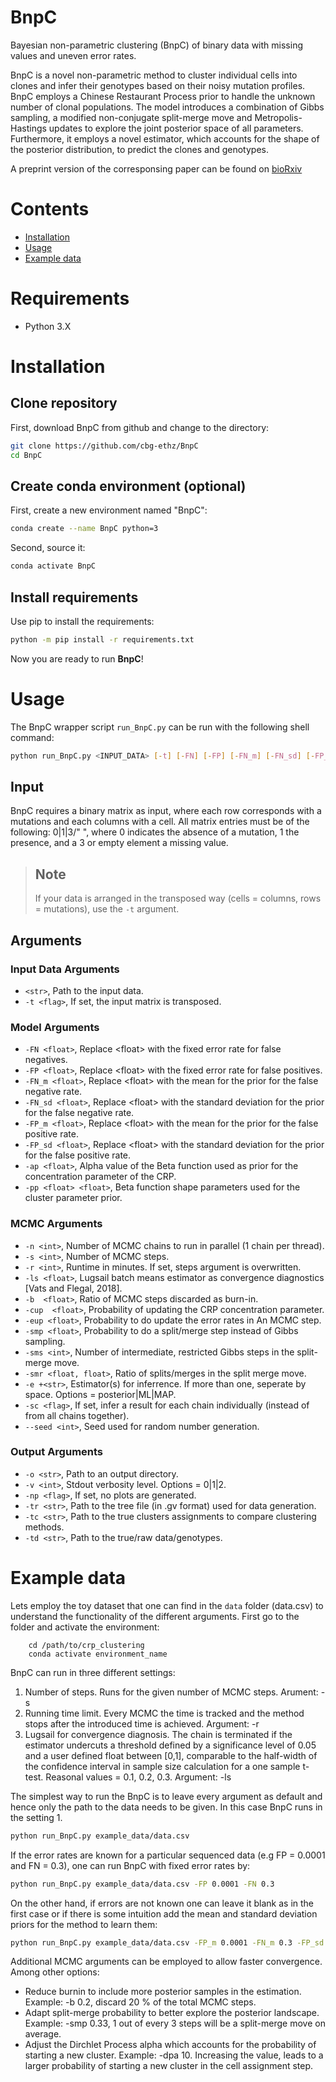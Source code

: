 # BnpC
Bayesian non-parametric clustering (BnpC) of binary data with missing values and uneven error rates.

BnpC is a novel non-parametric method to cluster individual cells into clones and infer their genotypes based on their noisy mutation profiles.
BnpC employs a Chinese Restaurant Process prior to handle the unknown number of clonal populations. The model introduces a combination of Gibbs sampling, a modified non-conjugate split-merge move and Metropolis-Hastings updates to explore the joint posterior space of all parameters. Furthermore, it employs a novel estimator, which accounts for the shape of the posterior distribution, to predict the clones and genotypes.

A preprint version of the corresponsing paper can be found on [bioRxiv](https://doi.org/10.1101/2020.01.15.907345 "Borgsmueller et al.")

# Contents
- [Installation](#Installation)
- [Usage](#Usage)
- [Example data](#Example-data)

# Requirements
- Python 3.X

# Installation
## Clone repository
First, download BnpC from github and change to the directory:
```bash
git clone https://github.com/cbg-ethz/BnpC
cd BnpC
```

## Create conda environment (optional)
First, create a new environment named "BnpC":
```bash
conda create --name BnpC python=3
```

Second, source it:
```bash
conda activate BnpC
```

## Install requirements
Use pip to install the requirements:
```bash
python -m pip install -r requirements.txt
```

Now you are ready to run **BnpC**!

# Usage
The BnpC wrapper script `run_BnpC.py` can be run with the following shell command:
```bash
python run_BnpC.py <INPUT_DATA> [-t] [-FN] [-FP] [-FN_m] [-FN_sd] [-FP_m] [-FP_sd] [-dpa] [-pp] [-n] [-s] [-r] [-ls] [-b] [-smp] [-cup] [-e] [-sc] [--seed] [-o] [-v] [-np] [-tr] [-tc] [-td]]
```

## Input
BnpC requires a binary matrix as input, where each row corresponds with a mutations and each columns with a cell.
All matrix entries must be of the following: 0|1|3/" ", where 0 indicates the absence of a mutation, 1 the presence, and a 3 or empty element a missing value.

> ## Note
> If your data is arranged in the transposed way (cells = columns, rows = mutations), use the `-t` argument.

## Arguments
### Input Data Arguments
- `<str>`, Path to the input data.
- `-t <flag>`, If set, the input matrix is transposed.

### Model Arguments
- `-FN <float>`, Replace <float\> with the fixed error rate for false negatives.
- `-FP <float>`, Replace <float\> with the fixed error rate for false positives.
- `-FN_m <float>`, Replace <float\> with the mean for the prior for the false negative rate.
- `-FN_sd <float>`, Replace <float\> with the standard deviation for the prior for the false negative rate.
- `-FP_m <float>`, Replace <float\> with the mean for the prior for the false positive rate.
- `-FP_sd <float>`, Replace <float\> with the standard deviation for the prior for the false positive rate.
- `-ap <float>`, Alpha value of the Beta function used as prior for the concentration parameter of the CRP.
- `-pp <float> <float>`, Beta function shape parameters used for the cluster parameter prior.

### MCMC Arguments
- `-n <int>`, Number of MCMC chains to run in parallel (1 chain per thread).
- `-s <int>`, Number of MCMC steps.
- `-r <int>`, Runtime in minutes. If set, steps argument is overwritten.
- `-ls <float>`, Lugsail batch means estimator as convergence diagnostics [Vats and Flegal, 2018].
- `-b  <float>`, Ratio of MCMC steps discarded as burn-in.
- `-cup  <float>`, Probability of updating the CRP concentration parameter.
- `-eup <float>`, Probability to do update the error rates in An MCMC step.
- `-smp <float>`, Probability to do a split/merge step instead of Gibbs sampling.
- `-sms <int>`, Number of intermediate, restricted Gibbs steps in the split-merge move.
- `-smr <float, float>`, Ratio of splits/merges in the split merge move.
- `-e +<str>`, Estimator(s) for inferrence. If more than one, seperate by space. Options = posterior|ML|MAP.
- `-sc <flag>`, If set, infer a result for each chain individually (instead of from all chains together).
- `--seed <int>`, Seed used for random number generation.

### Output Arguments
- `-o <str>`, Path to an output directory.
- `-v <int>`, Stdout verbosity level. Options = 0|1|2.
- `-np <flag>`, If set, no plots are generated.
- `-tr <str>`, Path to the tree file (in .gv format) used for data generation.
- `-tc <str>`, Path to the true clusters assignments to compare clustering methods.
- `-td <str>`, Path to the true/raw data/genotypes.


# Example data

Lets employ the toy dataset that one can find in the `data` folder (data.csv) to understand the functionality of the different arguments. First go to the folder and activate the environment:

        cd /path/to/crp_clustering
        conda activate environment_name

BnpC can run in three different settings:
1. Number of steps. Runs for the given number of MCMC steps. Arument: -s
2. Running time limit. Every MCMC the time is tracked and the method stops after the introduced time is achieved. Argument: -r
3. Lugsail for convergence diagnosis. The chain is terminated if the estimator undercuts a threshold defined by a significance level of 0.05 and a user defined float between [0,1], comparable to the half-width of the confidence interval in sample size calculation for a one sample t-test. Reasonal values = 0.1, 0.2, 0.3. Argument: -ls

The simplest way to run the BnpC is to leave every argument as default and hence only the path to the data needs to be given. In this case BnpC runs in the setting 1.
```bash
python run_BnpC.py example_data/data.csv 
```
If the error rates are known for a particular sequenced data (e.g FP = 0.0001 and FN = 0.3), one can run BnpC with fixed error rates by:
```bash
python run_BnpC.py example_data/data.csv -FP 0.0001 -FN 0.3
```
On the other hand, if errors are not known one can leave it blank as in the first case or if there is some intuition add the mean and standard deviation priors for the method to learn them:
```bash
python run_BnpC.py example_data/data.csv -FP_m 0.0001 -FN_m 0.3 -FP_sd 0.000001 -FN_sd 0.05
```
Additional MCMC arguments can be employed to allow faster convergence. Among other options:
- Reduce burnin to include more posterior samples in the estimation. Example: -b 0.2, discard 20 % of the total MCMC steps.
- Adapt split-merge probability to better explore the posterior landscape. Example: -smp 0.33, 1 out of every 3 steps will be a split-merge move on average.
- Adjust the Dirchlet Process alpha which accounts for the probability of starting a new cluster. Example: -dpa 10. Increasing the value, leads to a larger probability of starting a new cluster in the cell assignment step.



